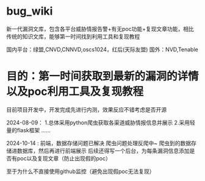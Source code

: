 # bug_wiki
新一代漏洞文库，包含各平台威胁情报告警+有无poc功能+复现文章功能，相比传统的知识文库，能够第一时间找到利用工具和复现教程


国内平台：绿盟,CNVD,CNNVD,oscs1024，红后(天际友盟)
国外：NVD,Tenable

目的：第一时间获取到最新的漏洞的详情以及poc利用工具及复现教程
==
目前项目开发中，开发完成先进行内测，效果反应不错考虑是否开源

2024-08-09：
1.总体采用python爬虫获取各渠道威胁情报信息并展示
2.采用轻量的flask框架
......

2024-10-14 :
前端，数据存储问题已解决
爬虫问题处理反爬中~
爬虫到的数据存储进数据库，然后再进行前端展示
后续还得写一个后台，为每条漏洞信息添加是否有poc以及复现文章（防止出现假的poc）



至于为什么不直接使用github监控（避免出现假poc无法复现）
